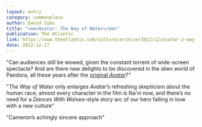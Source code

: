 ```yaml
---
layout: entry
category: commonplace
author: David Sims
title: "<em>Avatar: The Way of Water</em>"
publication: The Atlantic
link: https://www.theatlantic.com/culture/archive/2022/12/avatar-2-way-of-water-movie-review-james-cameron/672448/
date: 2022-12-17
---
```


"Can audiences still be wowed, given the constant torrent of wide-screen spectacle? And are there new delights to be discovered in the alien world of Pandora, all these years after the [original *Avatar*](https://www.theatlantic.com/culture/archive/2022/09/avatar-2-movie-james-cameron/671578/)?"

"*The Way of Water* only enlarges *Avatar*’s refreshing skepticism about the human race; almost every character in the film is Na’vi now, and there’s no need for a *Dances With Wolves*–style story arc of our hero falling in love with a new culture"

"Cameron’s achingly sincere approach"

